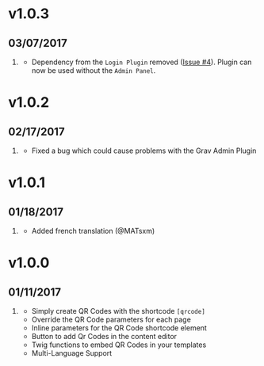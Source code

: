 # v1.0.3
##  03/07/2017

1. [](#bugfix)
    * Dependency from the `Login Plugin` removed ([Issue #4](https://github.com/cworreschk/grav-plugin-qrcode/issues/4)). Plugin can now be used without the `Admin Panel`.

# v1.0.2
##  02/17/2017

1. [](#bugfix)
    * Fixed a bug which could cause problems with the Grav Admin Plugin

# v1.0.1
##  01/18/2017

1. [](#improved)
    * Added french translation (@MATsxm)

# v1.0.0
##  01/11/2017

1. [](#new)
    * Simply create QR Codes with the shortcode `[qrcode]`
    * Override the QR Code parameters for each page
    * Inline parameters for the QR Code shortcode element    
    * Button to add Qr Codes in the content editor
    * Twig functions to embed QR Codes in your templates
    * Multi-Language Support
